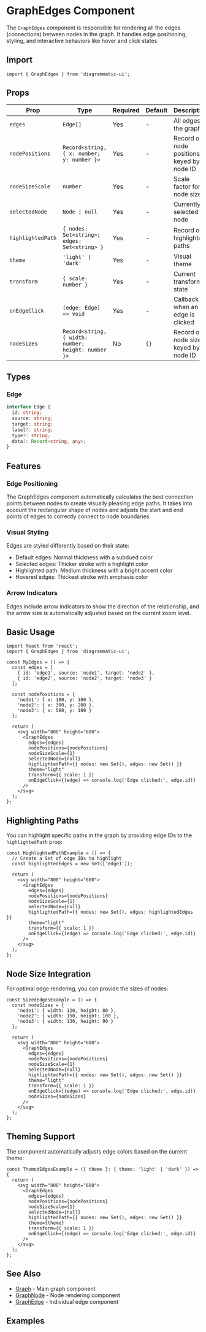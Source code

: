 # GraphEdges Component

The `GraphEdges` component is responsible for rendering all the edges (connections) between nodes in the graph. It handles edge positioning, styling, and interactive behaviors like hover and click states.

## Import

```tsx
import { GraphEdges } from 'diagrammatic-ui';
```

## Props

| Prop | Type | Required | Default | Description |
|------|------|----------|---------|-------------|
| `edges` | `Edge[]` | Yes | - | All edges in the graph |
| `nodePositions` | `Record<string, { x: number; y: number }>` | Yes | - | Record of node positions keyed by node ID |
| `nodeSizeScale` | `number` | Yes | - | Scale factor for node sizes |
| `selectedNode` | `Node \| null` | Yes | - | Currently selected node |
| `highlightedPath` | `{ nodes: Set<string>; edges: Set<string> }` | Yes | - | Record of highlighted paths |
| `theme` | `'light' \| 'dark'` | Yes | - | Visual theme |
| `transform` | `{ scale: number }` | Yes | - | Current transform state |
| `onEdgeClick` | `(edge: Edge) => void` | Yes | - | Callback when an edge is clicked |
| `nodeSizes` | `Record<string, { width: number; height: number }>` | No | `{}` | Record of node sizes keyed by node ID |

## Types

### Edge

```typescript
interface Edge {
  id: string;
  source: string;
  target: string;
  label?: string;
  type?: string;
  data?: Record<string, any>;
}
```

## Features

### Edge Positioning

The GraphEdges component automatically calculates the best connection points between nodes to create visually pleasing edge paths. It takes into account the rectangular shape of nodes and adjusts the start and end points of edges to correctly connect to node boundaries.

### Visual Styling

Edges are styled differently based on their state:
- Default edges: Normal thickness with a subdued color
- Selected edges: Thicker stroke with a highlight color
- Highlighted path: Medium thickness with a bright accent color
- Hovered edges: Thickest stroke with emphasis color

### Arrow Indicators

Edges include arrow indicators to show the direction of the relationship, and the arrow size is automatically adjusted based on the current zoom level.

## Basic Usage

```tsx
import React from 'react';
import { GraphEdges } from 'diagrammatic-ui';

const MyEdges = () => {
  const edges = [
    { id: 'edge1', source: 'node1', target: 'node2' },
    { id: 'edge2', source: 'node2', target: 'node3' }
  ];
  
  const nodePositions = {
    'node1': { x: 100, y: 100 },
    'node2': { x: 300, y: 200 },
    'node3': { x: 500, y: 100 }
  };
  
  return (
    <svg width="800" height="600">
      <GraphEdges
        edges={edges}
        nodePositions={nodePositions}
        nodeSizeScale={1}
        selectedNode={null}
        highlightedPath={{ nodes: new Set(), edges: new Set() }}
        theme="light"
        transform={{ scale: 1 }}
        onEdgeClick={(edge) => console.log('Edge clicked:', edge.id)}
      />
    </svg>
  );
};
```

## Highlighting Paths

You can highlight specific paths in the graph by providing edge IDs to the `highlightedPath` prop:

```tsx
const HighlightedPathExample = () => {
  // Create a Set of edge IDs to highlight
  const highlightedEdges = new Set(['edge1']);
  
  return (
    <svg width="800" height="600">
      <GraphEdges
        edges={edges}
        nodePositions={nodePositions}
        nodeSizeScale={1}
        selectedNode={null}
        highlightedPath={{ nodes: new Set(), edges: highlightedEdges }}
        theme="light"
        transform={{ scale: 1 }}
        onEdgeClick={(edge) => console.log('Edge clicked:', edge.id)}
      />
    </svg>
  );
};
```

## Node Size Integration

For optimal edge rendering, you can provide the sizes of nodes:

```tsx
const SizedEdgesExample = () => {
  const nodeSizes = {
    'node1': { width: 120, height: 80 },
    'node2': { width: 150, height: 100 },
    'node3': { width: 130, height: 90 }
  };
  
  return (
    <svg width="800" height="600">
      <GraphEdges
        edges={edges}
        nodePositions={nodePositions}
        nodeSizeScale={1}
        selectedNode={null}
        highlightedPath={{ nodes: new Set(), edges: new Set() }}
        theme="light"
        transform={{ scale: 1 }}
        onEdgeClick={(edge) => console.log('Edge clicked:', edge.id)}
        nodeSizes={nodeSizes}
      />
    </svg>
  );
};
```

## Theming Support

The component automatically adjusts edge colors based on the current theme:

```tsx
const ThemedEdgesExample = ({ theme }: { theme: 'light' | 'dark' }) => {
  return (
    <svg width="800" height="600">
      <GraphEdges
        edges={edges}
        nodePositions={nodePositions}
        nodeSizeScale={1}
        selectedNode={null}
        highlightedPath={{ nodes: new Set(), edges: new Set() }}
        theme={theme}
        transform={{ scale: 1 }}
        onEdgeClick={(edge) => console.log('Edge clicked:', edge.id)}
      />
    </svg>
  );
};
```

## See Also

- [Graph](./Graph.md) - Main graph component
- [GraphNode](./GraphNode.md) - Node rendering component
- [GraphEdge](./GraphEdge.md) - Individual edge component

## Examples

<!-- TODO: Add screenshots or animated GIFs here showing edge rendering and effects --> 